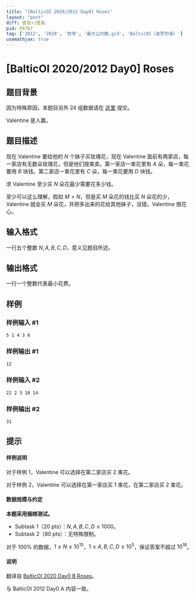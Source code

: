 ```yaml
---
title: "[BalticOI 2020/2012 Day0] Roses"
layout: "post"
diff: 普及+/提高
pid: P6767
tag: ['2012', '2020', '枚举', '最大公约数,gcd', 'BalticOI（波罗的海）']
usemathjax: true
---
```


# [BalticOI 2020/2012 Day0] Roses
## 题目背景

因为特殊原因，本题目另外 $24$ 组数据请在 [这里](https://www.luogu.com.cn/problem/U127462) 提交。

Valentine 是人赢。
## 题目描述

现在 Valentine 要给他的 $N$ 个妹子买玫瑰花，现在 Valentine 面前有两家店，每一家店有无数朵玫瑰花，但是他们按束卖。第一家店一束花里有 $A$ 朵，每一束花要用 $B$ 块钱。第二家店一束花里有 $C$ 朵，每一束花要用 $D$ 块钱。

求 Valentine 至少买 $N$ 朵花最少需要花多少钱。

至少可以这么理解，假如 $M>N$，但是买 $M$ 朵花的钱比买 $N$ 朵花的少，Valentine 就会买 $M$ 朵花，并把多出来的花给其他妹子，没错，Valentine 很花心。
## 输入格式

一行五个整数 $N,A,B,C,D$，意义见题目所述。
## 输出格式

一行一个整数代表最小花费。
## 样例

### 样例输入 #1
```
5 1 4 3 6
```
### 样例输出 #1
```
12
```
### 样例输入 #2
```
22 2 3 10 14
```
### 样例输出 #2
```
31
```
## 提示

#### 样例说明

对于样例 $1$，Valentine 可以选择在第二家店买 $2$ 束花。

对于样例 $2$，Valentine 可以选择在第一家店买 $1$ 束花，在第二家店买 $2$ 束花。

#### 数据规模与约定

**本题采用捆绑测试。**

- Subtask 1（20 pts）：$N,A,B,C,D \le 1000$。
- Subtask 2（80 pts）：无特殊限制。

对于 $100\%$ 的数据，$1 \le N \le 10^{15}$，$1 \le A,B,C,D \le 10^5$，保证答案不超过 $10^{18}$。

#### 说明

翻译自 [BalticOI 2020 Day0 B Roses](http://www.boi2020.lv/data/tasks/en/day0/roses.pdf)。

与 BalticOI 2012 Day0 A 内容一致。
